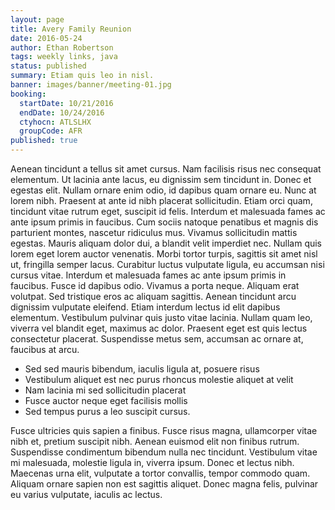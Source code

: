 ```yaml
---
layout: page
title: Avery Family Reunion
date: 2016-05-24
author: Ethan Robertson
tags: weekly links, java
status: published
summary: Etiam quis leo in nisl.
banner: images/banner/meeting-01.jpg
booking:
  startDate: 10/21/2016
  endDate: 10/24/2016
  ctyhocn: ATLSLHX
  groupCode: AFR
published: true
---
```

Aenean tincidunt a tellus sit amet cursus. Nam facilisis risus nec consequat elementum. Ut lacinia ante lacus, eu dignissim sem tincidunt in. Donec et egestas elit. Nullam ornare enim odio, id dapibus quam ornare eu. Nunc at lorem nibh. Praesent at ante id nibh placerat sollicitudin. Etiam orci quam, tincidunt vitae rutrum eget, suscipit id felis. Interdum et malesuada fames ac ante ipsum primis in faucibus. Cum sociis natoque penatibus et magnis dis parturient montes, nascetur ridiculus mus. Vivamus sollicitudin mattis egestas. Mauris aliquam dolor dui, a blandit velit imperdiet nec. Nullam quis lorem eget lorem auctor venenatis. Morbi tortor turpis, sagittis sit amet nisl ut, fringilla semper lacus. Curabitur luctus vulputate ligula, eu accumsan nisi cursus vitae.
Interdum et malesuada fames ac ante ipsum primis in faucibus. Fusce id dapibus odio. Vivamus a porta neque. Aliquam erat volutpat. Sed tristique eros ac aliquam sagittis. Aenean tincidunt arcu dignissim vulputate eleifend. Etiam interdum lectus id elit dapibus elementum. Vestibulum pulvinar quis justo vitae lacinia. Nullam quam leo, viverra vel blandit eget, maximus ac dolor. Praesent eget est quis lectus consectetur placerat. Suspendisse metus sem, accumsan ac ornare at, faucibus at arcu.

* Sed sed mauris bibendum, iaculis ligula at, posuere risus
* Vestibulum aliquet est nec purus rhoncus molestie aliquet at velit
* Nam lacinia mi sed sollicitudin placerat
* Fusce auctor neque eget facilisis mollis
* Sed tempus purus a leo suscipit cursus.

Fusce ultricies quis sapien a finibus. Fusce risus magna, ullamcorper vitae nibh et, pretium suscipit nibh. Aenean euismod elit non finibus rutrum. Suspendisse condimentum bibendum nulla nec tincidunt. Vestibulum vitae mi malesuada, molestie ligula in, viverra ipsum. Donec et lectus nibh. Maecenas urna elit, vulputate a tortor convallis, tempor commodo quam. Aliquam ornare sapien non est sagittis aliquet. Donec magna felis, pulvinar eu varius vulputate, iaculis ac lectus.
